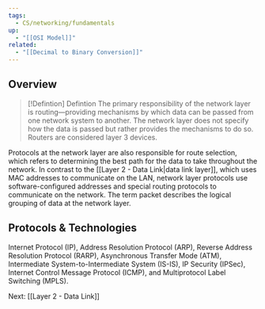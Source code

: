 ```yaml
---
tags:
  - CS/networking/fundamentals
up:
  - "[[OSI Model]]"
related:
  - "[[Decimal to Binary Conversion]]"
---
```

## Overview


> [!Defintion] Defintion
> The primary responsibility of the network layer is routing—providing mechanisms by which data can be passed from one network system to another. The network layer does not specify how the data is passed but rather provides the mechanisms to do so. Routers are considered layer 3 devices.

Protocols at the network layer are also responsible for route selection, which refers to determining the best path for the data to take throughout the network. In contrast to the [[Layer 2 - Data Link|data link layer]], which uses MAC addresses to communicate on the LAN, network layer protocols use software-configured addresses and special routing protocols to communicate on the network. The term packet describes the logical grouping of data at the network layer.

## Protocols & Technologies

Internet Protocol (IP), Address Resolution Protocol (ARP), Reverse Address Resolution Protocol (RARP), Asynchronous Transfer Mode (ATM), Intermediate System-to-Intermediate System (IS-IS), IP Security (IPSec), Internet Control Message Protocol (ICMP), and Multiprotocol Label Switching (MPLS).

Next: [[Layer 2 - Data Link]]